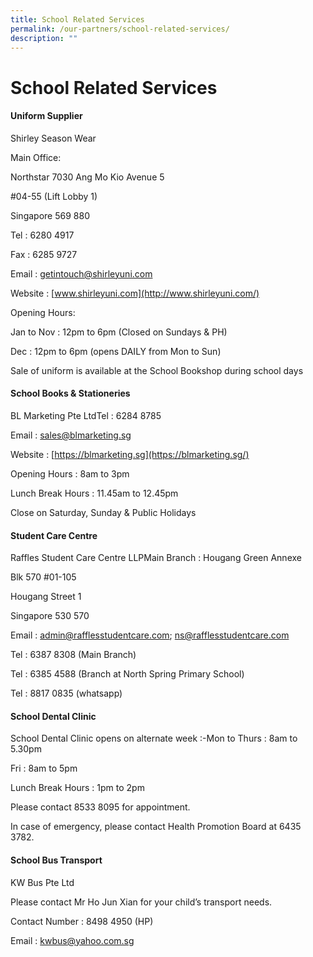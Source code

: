 ```yaml
---
title: School Related Services
permalink: /our-partners/school-related-services/
description: ""
---
```

School Related Services
=======================

#### Uniform Supplier

Shirley Season Wear

Main Office:

Northstar 7030 Ang Mo Kio Avenue 5

#04-55 (Lift Lobby 1)

Singapore 569 880

Tel : 6280 4917

Fax : 6285 9727

Email : [getintouch@shirleyuni.com](mailto:getintouch@shirleyuni.com)

Website : [www.shirleyuni.com](http://www.shirleyuni.com/)

Opening Hours:

Jan to Nov : 12pm to 6pm (Closed on Sundays & PH)

Dec : 12pm to 6pm (opens DAILY from Mon to Sun)

Sale of uniform is available at the School Bookshop during school days

#### School Books & Stationeries

BL Marketing Pte LtdTel : 6284 8785

Email : [sales@blmarketing.sg](mailto:sales@blmarketing.sg)

Website : [https://blmarketing.sg](https://blmarketing.sg/)

Opening Hours : 8am to 3pm

Lunch Break Hours : 11.45am to 12.45pm

Close on Saturday, Sunday & Public Holidays

#### Student Care Centre

Raffles Student Care Centre LLPMain Branch : Hougang Green Annexe

Blk 570 #01-105

Hougang Street 1

Singapore 530 570

Email : [admin@rafflesstudentcare.com](mailto:admin@rafflesstudentcare.com); [ns@rafflesstudentcare.com](mailto:ns@rafflesstudentcare.com)

Tel : 6387 8308 (Main Branch)

Tel : 6385 4588 (Branch at North Spring Primary School)

Tel : 8817 0835 (whatsapp)

#### School Dental Clinic

School Dental Clinic opens on alternate week :-Mon to Thurs : 8am to 5.30pm

Fri : 8am to 5pm

Lunch Break Hours : 1pm to 2pm

Please contact 8533 8095 for appointment.

In case of emergency, please contact Health Promotion Board at 6435 3782.

#### School Bus Transport

KW Bus Pte Ltd  

Please contact Mr Ho Jun Xian for your child’s transport needs.

Contact Number : 8498 4950 (HP)

Email : [kwbus@yahoo.com.sg](mailto:kwbus@yahoo.com.sg)
